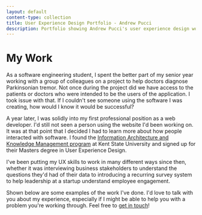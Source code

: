 ```yaml
---
layout: default
content-type: collection
title: User Experience Design Portfolio - Andrew Pucci
description: Portfolio showing Andrew Pucci's user experience design work.
---
```

# My Work

As a software engineering student, I spent the better part of my senior year working with a group of colleagues on a project to help doctors diagnose Parkinsonian tremor. Not once during the project did we have access to the patients or doctors who were intended to be the users of the application. I took issue with that. If I couldn't see someone using the software I was creating, how would I know it would be successful?

A year later, I was solidly into my first professional position as a web developer. I'd still not seen a person using the website I'd been working on. It was at that point that I decided I had to learn more about how people interacted with software. I found the [Information Architecture and Knowledge Management program](https://www.kent.edu/slis/information-architecture-and-knowledge-management) at Kent State University and signed up for their Masters degree in User Experience Design.

I've been putting my UX skills to work in many different ways since then, whether it was interviewing business stakeholders to understand the questions they'd had of their data to introducing a recurring survey system to help leadership at a startup understand employee engagement. 

Shown below are some examples of the work I've done. I'd love to talk with you about my experience, especially if I might be able to help you with a problem you're working through. Feel free to [get in touch](mailto:hi@andrewpucci.com)!